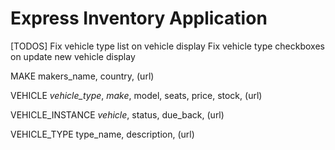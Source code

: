 # Express Inventory Application




[TODOS]
Fix vehicle type list on vehicle display
Fix vehicle type checkboxes on update new vehicle display

MAKE
makers_name, country, (url)

VEHICLE
*vehicle_type*, *make*, model, seats, price, stock, (url)

VEHICLE_INSTANCE
*vehicle*, status, due_back, (url)

VEHICLE_TYPE
type_name, description, (url)

